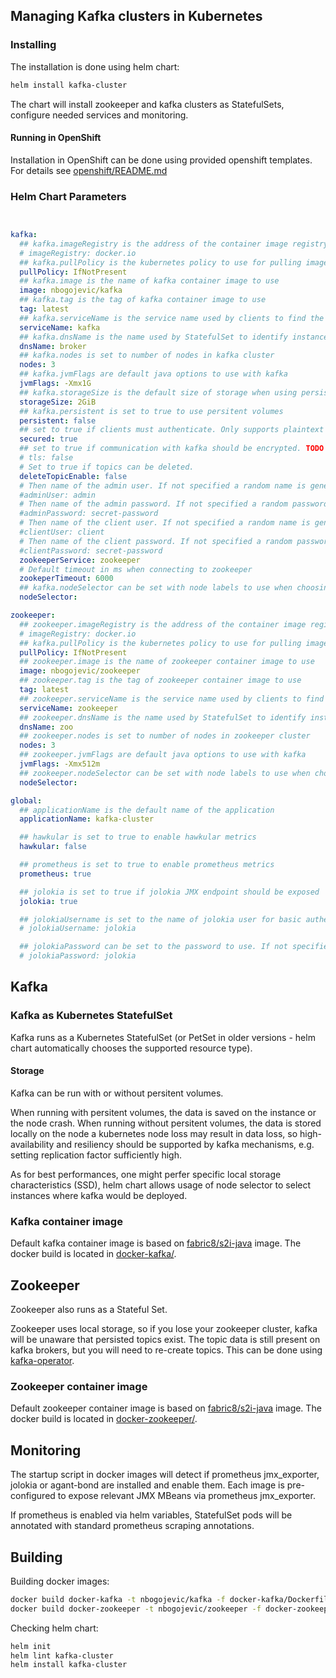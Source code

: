 ## Managing Kafka clusters in Kubernetes

### Installing

The installation is done using helm chart:

```bash
helm install kafka-cluster
``` 

The chart will install zookeeper and kafka clusters as StatefulSets, configure needed services and monitoring.

#### Running in OpenShift

Installation in OpenShift can be done using provided openshift templates. For details see [openshift/README.md](openshift/README.md)

### Helm Chart Parameters

```yaml


kafka:
  ## kafka.imageRegistry is the address of the container image registry to use
  # imageRegistry: docker.io
  ## kafka.pullPolicy is the kubernetes policy to use for pulling images: Always, IfNotPresent, Never
  pullPolicy: IfNotPresent
  ## kafka.image is the name of kafka container image to use
  image: nbogojevic/kafka
  ## kafka.tag is the tag of kafka container image to use
  tag: latest
  ## kafka.serviceName is the service name used by clients to find the cluster
  serviceName: kafka
  ## kafka.dnsName is the name used by StatefulSet to identify instances
  dnsName: broker
  ## kafka.nodes is set to number of nodes in kafka cluster
  nodes: 3
  ## kafka.jvmFlags are default java options to use with kafka
  jvmFlags: -Xmx1G
  ## kafka.storageSize is the default size of storage when using persistent volumes
  storageSize: 2GiB
  ## kafka.persistent is set to true to use persitent volumes
  persistent: false
  ## set to true if clients must authenticate. Only supports plaintext SASL mechanism.
  secured: true
  ## set to true if communication with kafka should be encrypted. TODO certificate management
  # tls: false
  # Set to true if topics can be deleted.
  deleteTopicEnable: false
  # Then name of the admin user. If not specified a random name is generated.
  #adminUser: admin
  # Then name of the admin password. If not specified a random password is generated.
  #adminPassword: secret-password
  # Then name of the client user. If not specified a random name is generated.
  #clientUser: client
  # Then name of the client password. If not specified a random password is generated.
  #clientPassword: secret-password
  zookeeperService: zookeeper
  # Default timeout in ms when connecting to zookeeper
  zookeperTimeout: 6000
  ## kafka.nodeSelector can be set with node labels to use when choosing nodes to deploy
  nodeSelector:

zookeeper:
  ## zookeeper.imageRegistry is the address of the container image registry to use
  # imageRegistry: docker.io
  ## kafka.pullPolicy is the kubernetes policy to use for pulling images: Always, IfNotPresent, Never
  pullPolicy: IfNotPresent
  ## zookeeper.image is the name of zookeeper container image to use
  image: nbogojevic/zookeeper
  ## zookeeper.tag is the tag of zookeeper container image to use
  tag: latest
  ## zookeeper.serviceName is the service name used by clients to find the cluster
  serviceName: zookeeper
  ## zookeeper.dnsName is the name used by StatefulSet to identify instances
  dnsName: zoo
  ## zookeeper.nodes is set to number of nodes in zookeeper cluster
  nodes: 3 
  ## zookeeper.jvmFlags are default java options to use with kafka
  jvmFlags: -Xmx512m
  ## zookeeper.nodeSelector can be set with node labels to use when choosing nodes to deploy
  nodeSelector:     

global:
  ## applicationName is the default name of the application
  applicationName: kafka-cluster

  ## hawkular is set to true to enable hawkular metrics
  hawkular: false   

  ## prometheus is set to true to enable prometheus metrics
  prometheus: true

  ## jolokia is set to true if jolokia JMX endpoint should be exposed
  jolokia: true

  ## jolokiaUsername is set to the name of jolokia user for basic authentication
  # jolokiaUsername: jolokia

  ## jolokiaPassword can be set to the password to use. If not specified, a random password is generated
  # jolokiaPassword: jolokia
  ```

## Kafka

### Kafka as Kubernetes StatefulSet

Kafka runs as a Kubernetes StatefulSet (or PetSet in older versions - helm chart automatically chooses the supported resource type). 

#### Storage

Kafka can be run with or without persitent volumes.

When running with persitent volumes, the data is saved on the instance or the node crash. When running without persitent volumes, the data is stored locally on the node a kubernetes node loss may result in data loss, so high-availability and resiliency should be supported by kafka mechanisms, e.g. setting replication factor sufficiently high.

As for best performances, one might perfer specific local storage characteristics (SSD), helm chart allows usage of node selector to select instances where kafka would be deployed.  

### Kafka container image

Default kafka container image is based on [fabric8/s2i-java](https://hub.docker.com/r/fabric8/s2i-java/) image. The docker build is located in [docker-kafka/](./docker-kafka/).

## Zookeeper

Zookeeper also runs as a Stateful Set.

Zookeeper uses local storage, so if you lose your zookeeper cluster, kafka will be unaware that persisted topics exist.
The topic data is still present on kafka brokers, but you will need to re-create topics. 
This can be done using [kafka-operator](https://github.com/nbogojevic/kafka-operator).

### Zookeeper container image

Default zookeeper container image is based on [fabric8/s2i-java](https://hub.docker.com/r/fabric8/s2i-java/) image. The docker build is located in [docker-zookeeper/](./docker-zookeeper/).

## Monitoring

The startup script in docker images will detect if prometheus jmx_exporter, jolokia or agant-bond are installed and enable them. Each image is pre-configured to expose relevant JMX MBeans 
via prometheus jmx_exporter.

If prometheus is enabled via helm variables, StatefulSet pods will be annotated with standard prometheus scraping annotations.

## Building

Building docker images:

```bash
docker build docker-kafka -t nbogojevic/kafka -f docker-kafka/Dockerfile
docker build docker-zookeeper -t nbogojevic/zookeeper -f docker-zookeeper/Dockerfile 
```

Checking helm chart:

```bash
helm init
helm lint kafka-cluster
helm install kafka-cluster
```